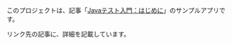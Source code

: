このプロジェクトは、記事「[Javaテスト入門：はじめに](http://web-develop.hatenablog.jp/entry/java-test/intro)」のサンプルアプリです。

リンク先の記事に、詳細を記載しています。

